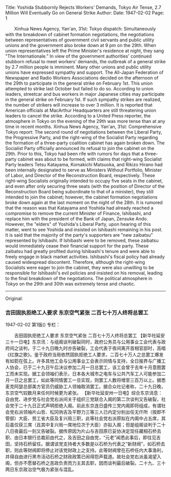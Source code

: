 Title: Yoshida Stubbornly Rejects Workers' Demands, Tokyo Air Tense, 2.7 Million Will Eventually Go on General Strike
Author:
Date: 1947-02-02
Page: 1

　　Xinhua News Agency, Yan'an, 31st: Tokyo dispatch: Simultaneously with the breakdown of cabinet formation negotiations, the negotiations between representatives of government civil servants and public utility unions and the government also broke down at 9 pm on the 29th. When union representatives left the Prime Minister's residence at night, they sang "The Internationale." In view of the government authorities' continued stubborn refusal to meet workers' demands, the outbreak of a general strike by 2.7 million people is imminent. Many other unions and public utility unions have expressed sympathy and support. The All-Japan Federation of Newspaper and Radio Workers Associations decided on the afternoon of the 29th to participate in the general strike on February 1st. This union attempted to strike last October but failed to do so. According to union leaders, streetcar and bus workers in major Japanese cities may participate in the general strike on February 1st. If such sympathy strikes are realized, the number of strikers will increase to over 3 million. It is reported that American officials at MacArthur Headquarters are still threatening union leaders to cancel the strike. According to a United Press reporter, the atmosphere in Tokyo on the evening of the 29th was more tense than at any time in recent months.
    Xinhua News Agency, Yan'an, 31st: Comprehensive Tokyo report: The second round of negotiations between the Liberal Party, the Progressive Party, and the right-wing of the Socialist Party regarding the formation of a three-party coalition cabinet has again broken down. The Socialist Party officially announced its refusal to join the cabinet on the 29th. Prior to this, Tokyo had been rife with rumors for days that a three-party cabinet was about to be formed, with claims that right-wing Socialist Party leaders Tetsu Katayama, Komakichi Matsuoka, and Rikizo Hirano had been internally designated to serve as Ministers Without Portfolio, Minister of Labor, and Director of the Reconstruction Board, respectively. These right-wing Socialists originally intended to occupy five seats in the cabinet, and even after only securing three seats (with the position of Director of the Reconstruction Board being subordinate to that of a minister), they still intended to join the cabinet; however, the cabinet formation negotiations broke down again at the last moment on the night of the 28th. It is rumored that the reason was that Katayama and Yoshida had already reached a compromise to remove the current Minister of Finance, Ishibashi, and replace him with the president of the Bank of Japan, Zensuke Ando. However, the "elders" of Yoshida's Liberal Party, upon hearing of this matter, went to see Yoshida and insisted on Ishibashi remaining in his post. It is said that the majority of the party's supporters are "new zaibatsu" represented by Ishibashi. If Ishibashi were to be removed, these zaibatsu would immediately cease their financial support for the party. These zaibatsu had greatly profited during Ishibashi's tenure and were able to freely engage in black market activities. Ishibashi's fiscal policy had already caused widespread discontent. Therefore, although the right-wing Socialists were eager to join the cabinet, they were also unwilling to be responsible for Ishibashi's evil policies and insisted on his removal, leading to the final breakdown of the negotiations. The political atmosphere in Tokyo on the 29th and 30th was extremely tense and chaotic.



<hr /> 

Original: 


### 吉田固执拒绝工人要求  东京空气紧张  二百七十万人终将总罢工

1947-02-02
第1版()
专栏：

　　吉田固执拒绝工人要求
    东京空气紧张
    二百七十万人终将总罢工
    【新华社延安三十一日电】东京讯：与组阁谈判破裂同时，政府公务员与公用事业工会代表与政府间之谈判，于二十九日晚九时亦告破裂，工会代表于夜间离开首相官邸时，高唱《红旗之歌》。鉴于政府当局依然固执拒绝工人要求，二百七十万人之总罢工爆发有如箭在弦上。许多其他工会与公用事业工会表示同情与支持，全日报界与广播工人协会，已于二十九日午后决议参加二月一日总罢工，该工会曾于去年十月意图罢工而未实现。据工会领袖们表示，日本各大城市之电车与公共汽车工人可能参加二月一日之总罢工，如此等同情罢工一旦实现，则罢工人数将增至三百万以上。据悉麦克阿瑟总部美方官员仍威胁工人领袖取消罢工。据合众社记者称，二十九日晚，东京空气较数月来任何时候更为紧张。
    【新华社延安卅一日电】综合东京消息：自由党、进步党与社会党右派间关于组织三党联合入阁的第二次谈判又告破裂，社会党于二十九日正式声明拒绝入阁。前此东京连日盛传三党内阁即将组成，有谓社会党右派领袖片山哲、松冈驹吉及平野力三等三人已内定分别出任无仟所（按即不管部）大臣、劳工省大臣及复兴局三职，此等社会党右派原拟在内阁中占五席，其后虽仅获三席（且其中复兴局一席地位次于大臣）亦拟入阁；但是组阁谈判于二十八日夜最后一刻又告破裂。据传原因为片山与吉田原已妥协决定现任藏相石桥去职、由日本银行总裁前由代之，及吉田之自由党，“元老”闻悉此事后，即往见吉田，坚持石桥留任。据谓该党支持者大多数是以石桥为代表之“新财阀”，如石桥去职，则此等财阀即将停止对该党财政上之支持。此等财阀曾在石桥任内大事渔利，并得自由进行黑市活动石桥之财政政策已闹得怨声载道。故社会党右派虽渴望入阁，但亦不愿替石桥之恶政负责而力主其去职，因而谈判最后破裂。二十九、三十两日东京政治空气极为紧张与混乱。
